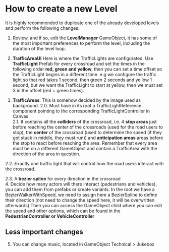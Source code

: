 # How to create a new Level
It is highly recommended to duplicate one of the already developed levels and
perform the following changes:

1. Review, and if so, edit the **LevelManager** GameObject, it has some of the most important preferences to perform the level, including the duration of the level loop.
2. **TrafficAreaUI** Here is where the TrafficLights are configurated. Use **TrafficLight** Prefab for every crossroad and set the times in the following order **red, green and yellow**, then you can set a time offset so the TrafficLight begins in a different time. e.g we configure the traffic light so that red takes 1 second, then green 2 seconds and yellow 1 second,  but we want the TrafficLight to start at yellow, then we must set 3 in the offset (red + green times).

3. **TrafficAreas**. This is somehow decided by the image used as background.
  2.0. Must have in its root a TrafficLightReference component pointing to the corresponding TrafficLightController in Canvas   
  2.1. It contains all the **colliders** of the crossroad, i.e. 4 **stop areas** just before reaching the center of the crossroads (used for the road users to stop), the **center** of the crossroad (used to determine the speed (if they got stuck in middle, they must run)) and **anticipation areas** areas before the stop to react before reaching the area.
  Remember that every area must be on a different GameObject and contain a TrafficArea with the direction of the area in question.

  2.2. Exactly one traffic light that will control how the road users interact with the crossroad.

  2.3. A **bezier spline** for every direction in the crossroad  
4. Decide how many actors will there interact (pedestrians and vehicles), you can add them from prefabs or create variants. In the root we have a BezierWalkerWithSpeed, we need to assign here a BezierSpline to define their direction (not need to change the speed here, it will be overwritten afterwards)
Then you can access the GameObject child where you can edit the speed and other options, which can be found in the **PedestrianController or VehicleController**



## Less important changes
5. You can change music, located in GameObject Technical > Jukebox
